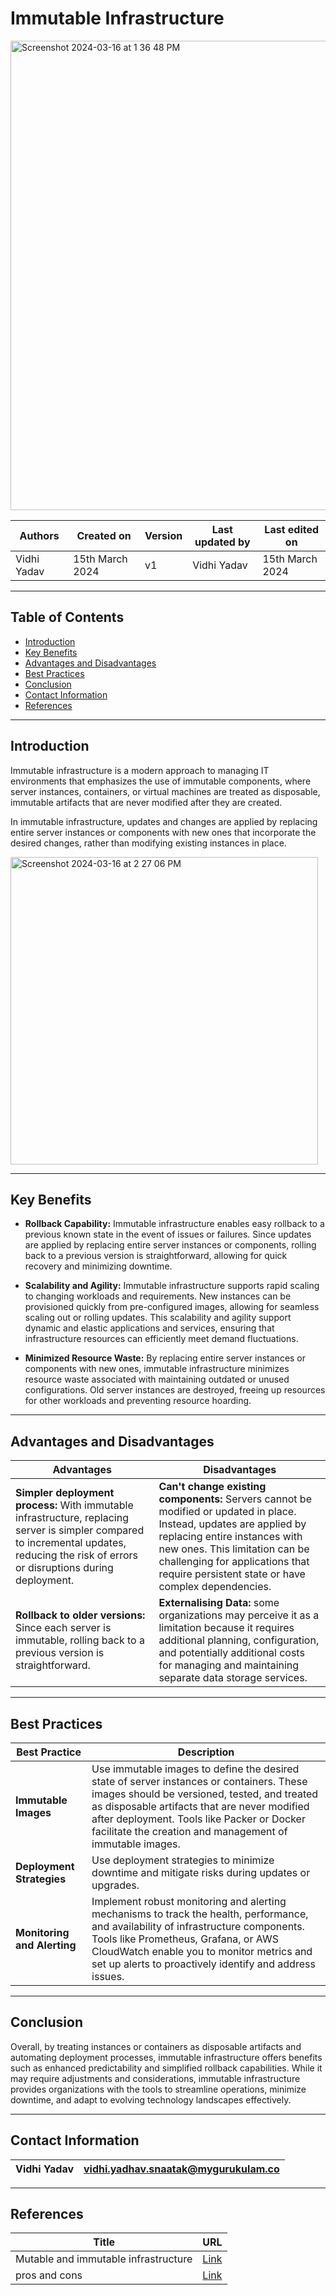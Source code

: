 
# Immutable Infrastructure 

<img width="751" alt="Screenshot 2024-03-16 at 1 36 48 PM" src="https://github.com/CodeOps-Hub/Documentation/assets/156056349/2bbcd33d-bc91-4d2c-a062-08627ee9c2ac">


|   Authors        |  Created on   |  Version   | Last updated by | Last edited on |
| -----------------| --------------| -----------|---------------- | -------------- |
| Vidhi Yadav      | 15th March 2024   |     v1     | Vidhi Yadav     | 15th March 2024    |


***
## Table of Contents 
+ [Introduction](#Introduction)
+ [Key Benefits](#key-benefits)
+ [Advantages and Disadvantages](#advantages-and-disadvantages)
+ [Best Practices](#best-practices)
+ [Conclusion](#conclusion)
+ [Contact Information](#contact-information)
+ [References](#references)

***
## Introduction

Immutable infrastructure is a modern approach to managing IT environments that emphasizes the use of immutable components, where server instances, containers, or virtual machines are treated as disposable, immutable artifacts that are never modified after they are created.

In immutable infrastructure, updates and changes are applied by replacing entire server instances or components with new ones that incorporate the desired changes, rather than modifying existing instances in place.

<img width="492" alt="Screenshot 2024-03-16 at 2 27 06 PM" src="https://github.com/CodeOps-Hub/Documentation/assets/156056349/d6bca5c8-bfab-4deb-9d22-a1ab7cc9d274">

***
## Key Benefits

* **Rollback Capability:** Immutable infrastructure enables easy rollback to a previous known state in the event of issues or failures. Since updates are applied by replacing entire server instances or components, rolling back to a previous version is straightforward, allowing for quick recovery and minimizing downtime. 

* **Scalability and Agility:** Immutable infrastructure supports rapid scaling to changing workloads and requirements. New instances can be provisioned quickly from pre-configured images, allowing for seamless scaling out or rolling updates. This scalability and agility support dynamic and elastic applications and services, ensuring that infrastructure resources can efficiently meet demand fluctuations.

* **Minimized Resource Waste:** By replacing entire server instances or components with new ones, immutable infrastructure minimizes resource waste associated with maintaining outdated or unused configurations. Old server instances are destroyed, freeing up resources for other workloads and preventing resource hoarding.

***
## Advantages and Disadvantages 

| Advantages                         | Disadvantages                                                                                                   |
|-----------------------------------|-----------------------------------------------------------------------------------------------------------------|
| **Simpler deployment process:** With immutable infrastructure, replacing server is simpler compared to incremental updates, reducing the risk of errors or disruptions during deployment.          | **Can't change existing components:** Servers cannot be modified or updated in place. Instead, updates are applied by replacing entire instances with new ones. This limitation can be challenging for applications that require persistent state or have complex dependencies. |
| **Rollback to older versions:** Since each server is immutable, rolling back to a previous version is straightforward. | **Externalising Data:** some organizations may perceive it as a limitation because it requires additional planning, configuration, and potentially additional costs for managing and maintaining separate data storage services.  |

                                                                                                                                                                                           
***
## Best Practices 

| Best Practice                                   | Description                                                                                                                                  |
|------------------------------------------------|----------------------------------------------------------------------------------------------------------------------------------------------|
| **Immutable Images** |  Use immutable images to define the desired state of server instances or containers. These images should be versioned, tested, and treated as disposable artifacts that are never modified after deployment. Tools like Packer or Docker facilitate the creation and management of immutable images. |
| **Deployment Strategies**                               | Use deployment strategies to minimize downtime and mitigate risks during updates or upgrades. |
| **Monitoring and Alerting**                                       | Implement robust monitoring and alerting mechanisms to track the health, performance, and availability of infrastructure components. Tools like Prometheus, Grafana, or AWS CloudWatch enable you to monitor metrics and set up alerts to proactively identify and address issues. |


***
## Conclusion 

Overall, by treating instances or containers as disposable artifacts and automating deployment processes, immutable infrastructure offers benefits such as enhanced predictability and simplified rollback capabilities. While it may require adjustments and considerations, immutable infrastructure provides organizations with the tools to streamline operations, minimize downtime, and adapt to evolving technology landscapes effectively.

***
## Contact Information

|Vidhi Yadav                     | vidhi.yadhav.snaatak@mygurukulam.co                                                                                      
|---------------------------------|------------------------------------------------------------|

***
## References

| Title                                      | URL                                           |
|--------------------------------------------|-----------------------------------------------|
| Mutable and immutable infrastructure           | [Link](https://devopscube.com/immutable-infrastructure/)    |
| pros and cons  | [Link](https://tech.jumia.com/immutable-infrastructure-gitops/)



